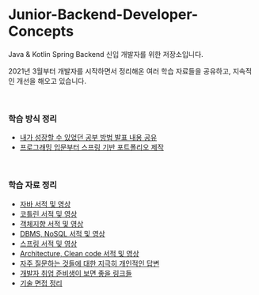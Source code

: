 # Junior-Backend-Developer-Concepts
Java & Kotlin Spring Backend 신입 개발자를 위한 저장소입니다. 

2021년 3월부터 개발자를 시작하면서 정리해온 여러 학습 자료들을 공유하고, 지속적인 개선을 해오고 있습니다.

<br/>

### 학습 방식 정리
- [내가 성장할 수 있었던 공부 방법 발표 내용 공유](https://lob-dev.tistory.com/74)
- [프로그래밍 입문부터 스프링 기반 포트폴리오 제작](201_Introduction%20To%20Spring.md)

<br/>

### 학습 자료 정리
- [자바 서적 및 영상](101_Java.md)
- [코틀린 서적 및 영상](101_Kotlin.md)
- [객체지향 서적 및 영상](101_OOP.md)
- [DBMS, NoSQL 서적 및 영상](201_RDBMS%20SQL%20NoSQL.md)
- [스프링 서적 및 영상](201_Spring.md)
- [Architecture, Clean code 서적 및 영상](301_Architecture%20Clean%20code.md)
- [자주 질문하는 것들에 대한 지극히 개인적인 답변](50_etc.md)
- [개발자 취업 준비생이 보면 좋을 링크들](50_Good_references.md)
- [기술 면접 정리](50_Job%20interview.md)
